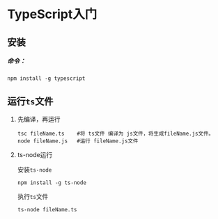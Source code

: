 # TypeScript入门



## 安装

##### 命令：

```shell
npm install -g typescript
```

## 运行`ts`文件

1. 先编译，再运行

   ```shell
   tsc fileName.ts    #将 ts文件 编译为 js文件，将生成fileName.js文件。
   node fileName.js   #运行 fileName.js文件
   ```

2. ts-node运行

   安装`ts-node`

   ```shell
   npm install -g ts-node 
   ```

   执行`ts`文件

   ```shell
   ts-node fileName.ts
   ```

   

